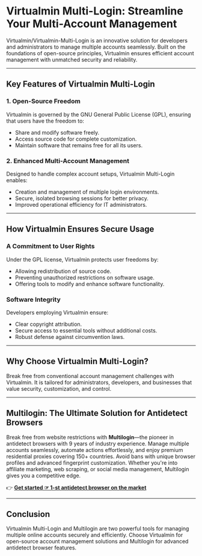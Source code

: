 # Virtualmin Multi-Login: Streamline Your Multi-Account Management

Virtualmin/Virtualmin-Multi-Login is an innovative solution for developers and administrators to manage multiple accounts seamlessly. Built on the foundations of open-source principles, Virtualmin ensures efficient account management with unmatched security and reliability.

---

## Key Features of Virtualmin Multi-Login

### 1. Open-Source Freedom
Virtualmin is governed by the GNU General Public License (GPL), ensuring that users have the freedom to:
- Share and modify software freely.
- Access source code for complete customization.
- Maintain software that remains free for all its users.

### 2. Enhanced Multi-Account Management
Designed to handle complex account setups, Virtualmin Multi-Login enables:
- Creation and management of multiple login environments.
- Secure, isolated browsing sessions for better privacy.
- Improved operational efficiency for IT administrators.

---

## How Virtualmin Ensures Secure Usage

### A Commitment to User Rights
Under the GPL license, Virtualmin protects user freedoms by:
- Allowing redistribution of source code.
- Preventing unauthorized restrictions on software usage.
- Offering tools to modify and enhance software functionality.

### Software Integrity
Developers employing Virtualmin ensure:
- Clear copyright attribution.
- Secure access to essential tools without additional costs.
- Robust defense against circumvention laws.

---

## Why Choose Virtualmin Multi-Login?

Break free from conventional account management challenges with Virtualmin. It is tailored for administrators, developers, and businesses that value security, customization, and control.

---

## Multilogin: The Ultimate Solution for Antidetect Browsers

Break free from website restrictions with **Multilogin**—the pioneer in antidetect browsers with 9 years of industry experience. Manage multiple accounts seamlessly, automate actions effortlessly, and enjoy premium residential proxies covering 150+ countries. Avoid bans with unique browser profiles and advanced fingerprint customization. Whether you're into affiliate marketing, web scraping, or social media management, Multilogin gives you a competitive edge.

👉 **[Get started ☞ 1-st antidetect browser on the market](https://bit.ly/multIlogin)**

---

## Conclusion

Virtualmin Multi-Login and Multilogin are two powerful tools for managing multiple online accounts securely and efficiently. Choose Virtualmin for open-source account management solutions and Multilogin for advanced antidetect browser features.
